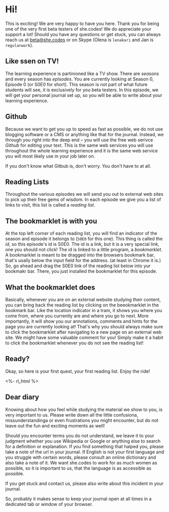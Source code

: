 Hi!
==

This is exciting! We are very happy to have you here. Thank you for being one of the very first beta testers of she.codes! We do appreciate your support a lot!
Should you have any questions or get stuck, you can always reach us at [beta@she.codes](mailto:beta@she.codes) or on Skype (Olena is `lenakari` and Jan is `regularwork`).

Like ssen on TV!
----------------
The learning experience is partinioned like a TV show. There are _seasons_ and every season has _episodes_. You are currently looking at Season 0, Episode 0 (or S0E0 for short).
This season is not part of what future students will see, it is exclusively for you beta testers.
In this episode, we will get your personal journal set up, so you will be able to write about your learning experience.

Github
------
Because we want to get you up to speed as fast as possible, we do not use blogging software or a CMS or anything like that for the journal.
Instead, we through you right into the deep end – you will use the free web serivce _Github_ for editing your text. This is the same web services you will use throughout
the whole learning experience and it is the same web service you will most likely use in your job later on.

If you don't know what Gitbub is, don't worry. You don't have to at all.

Reading Lists
-------------
Throughout the various episodes we will send you out to external web sites to pick up their free gems of wisdom.
In each episode we give you a list of links to visit, this list is called a _reading list_.

The bookmarklet is with you
---------------------------
At the top left corner of each reading list, you will find an indicator of the season and episode it belongs to (`S0E0` for this one).
This thing is called the _id_, so this episode's id is S0E0. The id is a link, but it is a very special link, one you should not click!
The id is linked to a little program, a _bookmarklet_. A bookmarklet is meant to be dragged into the browsers bookmark bar, that's usally below the input field for the address.
(at least in Chrome it is.)
So, go ahead and drag the S0E0 link of the reading list below into yur bookmakr bar.
There, you just installed the bookmarklet for this episode.

What the bookmarklet does
-------------------------
Basically, whenever you are on an external website studying their content, you can bring back the reading list by clicking on the beeokmarklet in the bookmark bar.
Like the location indicator in a tram, it shows you where you come from, where you currently are and where you go to next. More importantly,
it will show you our annotations, comments and hints for the page you are currently looking at!
That's why you should always make sure to click the bookmarklet after navigating to a new page on an external web site. We might have some valuable comment for you!
Simply make it a habit to click the bookmarklet whenever you do not see the reading list!

Ready?
------
Okay, so here is your first quest, your first reading list. Enjoy the ride!

<%- rl_html %>

Dear diary
----------
Knowing about how you feel while studying the material we
show to you, is very important to us. Please write down all the little confusiona, missunderstandinga or even frustrations you might encounter, but do not leave out the fun and exciting moments as well!

Should you encounter terms you do not understand, we leave it to your judgment whether you use Wikipedia or Google or anything else to search for a definition or explanation. If you find something that halped you, please take a note of the url in your journal.
If English is not your first language and you struggle with certain words, please consult an online dictionary and also take a note of it. We want she.codes to work for as much women as possible, so it is important to us, that the language is as accessible as possible.

If you get stuck and contact us, please also write about this incident in your journal.

So, probably it makes sense to keep your journal open at all times in a dedicated tab or window of your browser.



